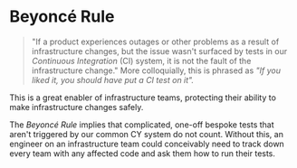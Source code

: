 # Beyoncé Rule

> "If a product experiences outages or other problems as a result of infrastructure changes, but the issue wasn't surfaced by tests in our *Continuous Integration* (CI) system, it is not the fault of the infrastructure change." More colloquially, this is phrased as *"If you liked it, you should have put a CI test on it".*

This is a great enabler of infrastructure teams, protecting their ability to make infrastructure changes safely.

The *Beyoncé Rule* implies that complicated, one-off bespoke tests that aren't triggered by our common CY system do not count. Without this, an engineer on an infrastructure team could conceivably need to track down every team with any affected code and ask them how to run their tests.
